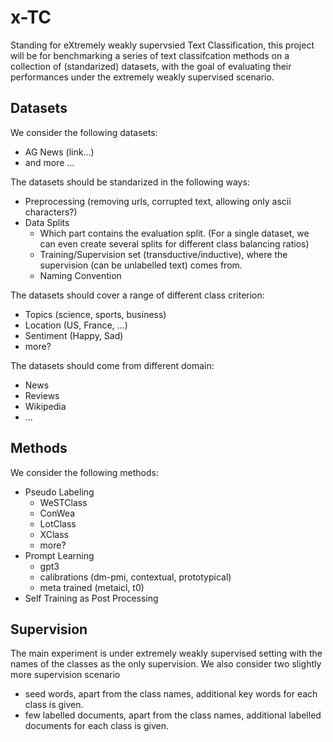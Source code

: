 # x-TC
Standing for eXtremely weakly supervsied Text Classification, this project will be for benchmarking a series of text classifcation methods on a collection of (standarized) datasets, with the goal of evaluating their performances under the extremely weakly supervised scenario.

## Datasets
We consider the following datasets:
- AG News (link...)
- and more ...

The datasets should be standarized in the following ways:
- Preprocessing (removing urls, corrupted text, allowing only ascii characters?)
- Data Splits
    - Which part contains the evaluation split. (For a single dataset, we can even create several splits for different class balancing ratios)
    - Training/Supervision set (transductive/inductive), where the supervision (can be unlabelled text) comes from.
    - Naming Convention

The datasets should cover a range of different class criterion:
- Topics (science, sports, business)
- Location (US, France, ...)
- Sentiment (Happy, Sad)
- more?

The datasets should come from different domain:
- News
- Reviews
- Wikipedia 
- ...

## Methods
We consider the following methods:
- Pseudo Labeling
    - WeSTClass
    - ConWea
    - LotClass
    - XClass
    - more?
- Prompt Learning
    - gpt3
    - calibrations (dm-pmi, contextual, prototypical)
    - meta trained (metaicl, t0)
- Self Training as Post Processing

## Supervision
The main experiment is under extremely weakly supervised setting with the names of the classes as the only supervision.
We also consider two slightly more supervision scenario
- seed words, apart from the class names, additional key words for each class is given.
- few labelled documents, apart from the class names, additional labelled documents for each class is given.